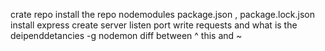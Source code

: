   crate repo
  install the repo
 nodemodules package.json , package.lock.json
install express create server listen port write requests and what is the deipenddetancies 
-g 
 nodemon
  diff between ^ this and ~ 